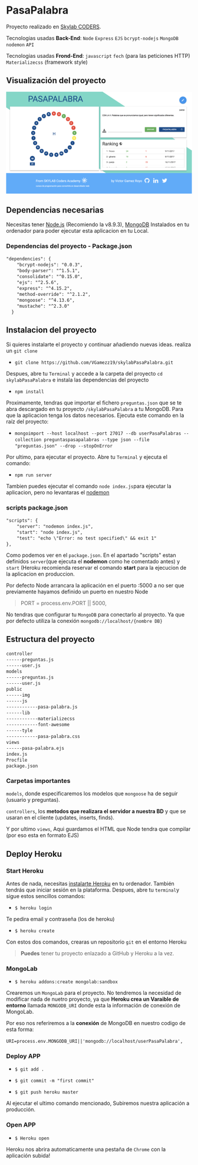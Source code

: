 

# PasaPalabra

Proyecto realizado en [Skylab CODERS][4]. 

Tecnologias usadas **Back-End**: `Node` `Express` `EJS` `bcrypt-nodejs` `MongoDB` `nodemon` `API`

Tecnologias usadas **Frond-End**: `javascript` `fech` (para las peticiones HTTP) `Materializecss`  (framework style)

## Visualización del proyecto

![alt text](/public/img/github/pasa-palabra.png)

## Dependencias necesarias

Necesitas tener [Node.js][1] (Recomiendo la v8.9.3), [MongoDB][2] Instalados en tu ordenador para poder ejecutar esta aplicacion en tu Local.

### Dependencias del proyecto - Package.json 
```
"dependencies": {
    "bcrypt-nodejs": "0.0.3",
    "body-parser": "^1.5.1",
    "consolidate": "^0.15.0",
    "ejs": "^2.5.6",
    "express": "^4.15.2",
    "method-override": "^2.1.2",
    "mongoose": "^4.13.6",
    "mustache": "^2.3.0"
  }
```
  

## Instalacion del proyecto

Si quieres instalarte el proyecto y continuar añadiendo nuevas ideas. realiza un `git clone`


- `git clone https://github.com/VGamezz19/skylabPasaPalabra.git`

Despues,  abre tu `Terminal` y accede a la carpeta del proyecto `cd skylabPasaPalabra` e instala las dependencias del proyecto 

 - `npm install`

Proximamente, tendras que importar el fichero `preguntas.json` que se te abra descargado en tu proyecto `/skylabPasaPalabra` a tu MongoDB. Para que la aplicacion tenga los datos necesarios. Ejecuta este comando en la raíz del proyecto: 

- `mongoimport --host localhost --port 27017 --db userPasaPalabras --collection preguntaspasapalabras --type json --file "preguntas.json" --drop --stopOnError`

Por ultimo, para ejecutar el proyecto. Abre tu `Terminal` y ejecuta el comando: 

- `npm run server`

Tambien puedes ejecutar el comando `node index.js`para ejecutar la aplicacion, pero no levantaras el [nodemon][3]
### scripts package.json
```
"scripts": {
    "server": "nodemon index.js",
    "start": "node index.js",
    "test": "echo \"Error: no test specified\" && exit 1"
},
```
Como podemos ver  en el `package.json`. En el apartado "scripts" estan definidos `server`(que ejecuta el **nodemon** como he comentado antes) y `start` (Heroku recomienda reservar el comando **start** para la ejecucion de la aplicacion en produccion. 

Por defecto Node arrancara la aplicación en el puerto :5000 a no ser que previamente hayamos definido un puerto en nuestro Node 

>PORT = process.env.PORT || 5000,

No tendras que configurar tu `MongoDB` para conectarlo al proyecto. Ya que por defecto utiliza la conexión `mongodb://localhost/{nombre DB}`

## Estructura del proyecto

```
controller
------preguntas.js
------user.js
models
------preguntas.js
------user.js
public
------img
------js
------------pasa-palabra.js
------lib
------------materializecss
------------font-awesome
------tyle
------------pasa-palabra.css
views
------pasa-palabra.ejs
index.js
Procfile
package.json
```

### Carpetas importantes

`models`, donde especificaremos los modelos que `mongoose` ha de seguir (usuario y preguntas).

`controllers`, los **metodos que realizara el servidor a nuestra BD** y que se usaran en el cliente (updates, inserts, finds).
 
Y por ultimo `views`, Aqui guardamos el HTML que Node tendra que compilar (por eso esta en formato EJS)

## Deploy Heroku

### Start Heroku

Antes de nada, necesitas [instalarte Heroku][5] en tu ordenador. También tendrás que iniciar sesión en la plataforma.
Despues, abre tu `terminal`y sigue estos sencillos comandos:

-	`$ heroku login`

Te pedira email y contraseña (los de heroku)

-	`$ heroku create`

Con estos dos comandos, crearas un repositorio `git` en el entorno Heroku

>**Puedes** tener tu proyecto enlazado a GitHub y Heroku a la vez.

### MongoLab

 - `$ heroku addons:create mongolab:sandbox`

Crearemos un `MongoLab` para el proyecto. No tendremos la necesidad de modificar nada de nuetro proyecto, ya que **Heroku crea un Varaible de entorno** llamada `MONGODB_URI` donde esta la información de conexión de MongoLab.

Por eso nos referiremos  a la **conexión** de MongoDB en nuestro codigo de esta forma:

`URI=process.env.MONGODB_URI||'mongodb://localhost/userPasaPalabra',`

### Deploy APP
- `$ git add .`

- `$ git commit -m "first commit"`

- `$ git push heroku master`

Al ejecutar el ultimo comando mencionado, Subiremos nuestra aplicación a producción.

### Open APP
- `$ Heroku open`

Heroku nos abrira automaticamente una pestaña de `Chrome` con la aplicación subida! 


[1]: https://nodejs.org/es/
[2]: https://docs.mongodb.com/manual/installation/
[3]: https://nodemon.io/
[4]: http://www.skylabcoders.com/es
[5]: https://devcenter.heroku.com/articles/heroku-cli